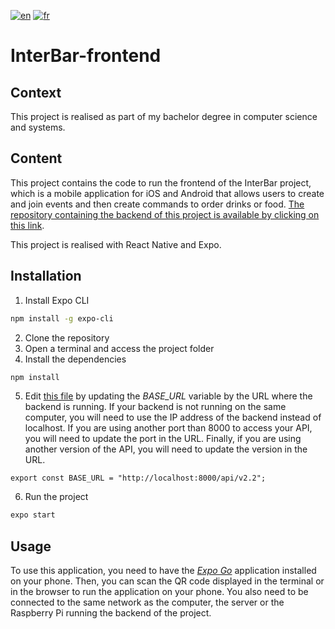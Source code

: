 [![en](https://img.shields.io/badge/language-english-brightgreen)](./README.md)
[![fr](https://img.shields.io/badge/langue-français-red)](./README.fr.md)

# InterBar-frontend

## Context

This project is realised as part of my bachelor degree in computer science and systems.

## Content

This project contains the code to run the frontend of the InterBar project, which is a mobile application for iOS and Android that allows users to create and join events and then create commands to order drinks or food. [The repository containing the backend of this project is available by clicking on this link](https://github.com/LouisFitdevoie/interbar-backend).

This project is realised with React Native and Expo.

## Installation

1. Install Expo CLI

```bash
npm install -g expo-cli
```

2. Clone the repository
3. Open a terminal and access the project folder
4. Install the dependencies

```bash
npm install
```

5. Edit [this file](./app/api/config.api.js) by updating the _BASE_URL_ variable by the URL where the backend is running. If your backend is not running on the same computer, you will need to use the IP address of the backend instead of localhost. If you are using another port than 8000 to access your API, you will need to update the port in the URL. Finally, if you are using another version of the API, you will need to update the version in the URL.

```JS
export const BASE_URL = "http://localhost:8000/api/v2.2";
```

6. Run the project

```bash
expo start
```

## Usage

To use this application, you need to have the [_Expo Go_](https://expo.dev/client) application installed on your phone. Then, you can scan the QR code displayed in the terminal or in the browser to run the application on your phone. You also need to be connected to the same network as the computer, the server or the Raspberry Pi running the backend of the project.

